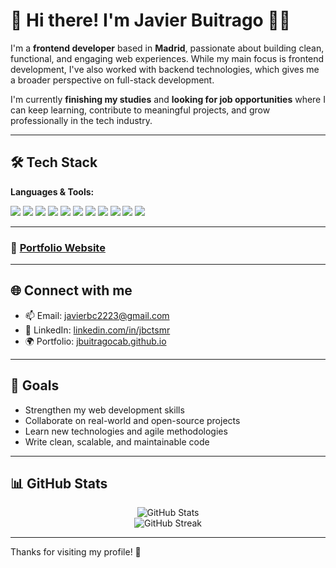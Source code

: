 # 👋 Hi there! I'm Javier Buitrago 🤘🏻

I'm a **frontend developer** based in **Madrid**, passionate about building clean, functional, and engaging web experiences. While my main focus is frontend development, I've also worked with backend technologies, which gives me a broader perspective on full-stack development.

I'm currently **finishing my studies** and **looking for job opportunities** where I can keep learning, contribute to meaningful projects, and grow professionally in the tech industry.

---

## 🛠️ Tech Stack

**Languages & Tools:**

<p>
  <img src="https://img.shields.io/badge/HTML5-E34F26?style=for-the-badge&logo=html5&logoColor=white" />
  <img src="https://img.shields.io/badge/CSS3-1572B6?style=for-the-badge&logo=css3&logoColor=white" />
  <img src="https://img.shields.io/badge/JavaScript-F7DF1E?style=for-the-badge&logo=javascript&logoColor=black" />
  <img src="https://img.shields.io/badge/Java-ED8B00?style=for-the-badge&logo=java&logoColor=white" />
  <img src="https://img.shields.io/badge/Python-3776AB?style=for-the-badge&logo=python&logoColor=white" />
  <img src="https://img.shields.io/badge/PHP-777BB4?style=for-the-badge&logo=php&logoColor=white" />
  <img src="https://img.shields.io/badge/Bash-4EAA25?style=for-the-badge&logo=gnubash&logoColor=white" />
  <img src="https://img.shields.io/badge/Laravel-FF2D20?style=for-the-badge&logo=laravel&logoColor=white" />
  <img src="https://img.shields.io/badge/Django-092E20?style=for-the-badge&logo=django&logoColor=white" />
  <img src="https://img.shields.io/badge/Git-F05032?style=for-the-badge&logo=git&logoColor=white" />
  <img src="https://img.shields.io/badge/GitHub-181717?style=for-the-badge&logo=github&logoColor=white" />
</p>

---

### 🔧 [Portfolio Website](https://jbuitragocab.github.io/)

---

## 🌐 Connect with me

- 📫 Email: [javierbc2223@gmail.com](mailto:javierbc2223@gmail.com)  
- 💼 LinkedIn: [linkedin.com/in/jbctsmr](https://www.linkedin.com/in/jbctsmr/)  
- 🌍 Portfolio: [jbuitragocab.github.io](https://jbuitragocab.github.io/)

---

## 🚀 Goals

- Strengthen my web development skills  
- Collaborate on real-world and open-source projects  
- Learn new technologies and agile methodologies  
- Write clean, scalable, and maintainable code

---

## 📊 GitHub Stats

<p align="center">
  <img src="https://github-readme-stats.vercel.app/api?username=jbuitragocab&show_icons=true&theme=tokyonight" alt="GitHub Stats" />
  <br/>
  <img src="https://streak-stats.demolab.com?user=jbuitragocab&theme=tokyonight" alt="GitHub Streak" />
</p>

---

Thanks for visiting my profile! 🚀
